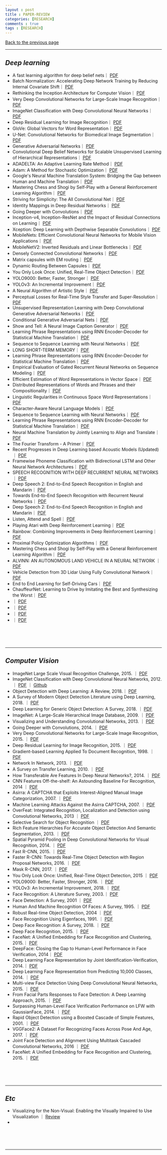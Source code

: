 ```yaml
---
layout : post
title : PAPER-REVIEW
categories: [RESEARCH]
comments : true
tags : [RESEARCH]
---
```

[Back to the previous page](https://userdyk-github.github.io/Research.html) <br>

<hr class="division1">

## _Deep learning_

- <span class='jb-medium'>A fast learning algorithm for deep belief nets｜ <a href='https://www.cs.toronto.edu/~hinton/absps/fastnc.pdf.' target="_blank">PDF</a></span>
- <span class='jb-medium'>Batch Normalization: Accelerating Deep Network Training by Reducing Internal Covariate Shift｜ <a href='https://arxiv.org/abs/1502.03167' target="_blank">PDF</a></span>
- <span class='jb-medium'>Rethinking the Inception Architecture for Computer Vision｜ <a href='https://arxiv.org/abs/1512.00567' target="_blank">PDF</a></span>
- <span class='jb-medium'>Very Deep Convolutional Networks for Large-Scale Image Recognition｜ <a href='https://arxiv.org/abs/1409.1556' target="_blank">PDF</a></span>
- <span class='jb-medium'>ImageNet Classification with Deep Convolutional Neural Networks｜ <a href='https://arxiv.org/abs/1409.1556' target="_blank">PDF</a></span>
- <span class='jb-medium'>Deep Residual Learning for Image Recognition｜ <a href='https://arxiv.org/abs/1409.1556' target="_blank">PDF</a></span>
- <span class='jb-medium'>GloVe: Global Vectors for Word Representation｜ <a href='https://nlp.stanford.edu/pubs/glove.pdf' target="_blank">PDF</a></span>
- <span class='jb-medium'>U-Net: Convolutional Networks for Biomedical Image Segmentation｜ <a href='https://arxiv.org/abs/1505.04597.' target="_blank">PDF</a></span>
- <span class='jb-medium'>Generative Adversarial Networks｜ <a href='https://arxiv.org/abs/1406.2661' target="_blank">PDF</a></span>
- <span class='jb-medium'>Convolutional Deep Belief Networks for Scalable Unsupervised Learning of Hierarchical Representations｜ <a href='https://ai.stanford.edu/~ang/papers/icml09-ConvolutionalDeepBeliefNetworks.pdf' target="_blank">PDF</a></span>
- <span class='jb-medium'>ADADELTA: An Adaptive Learning Rate Method｜ <a href='https://arxiv.org/abs/1212.5701' target="_blank">PDF</a></span>
- <span class='jb-medium'>Adam: A Method for Stochastic Optimization｜ <a href='https://arxiv.org/abs/1412.6980' target="_blank">PDF</a></span>
- <span class='jb-medium'>Google's Neural Machine Translation System: Bridging the Gap between Human and Machine Translation｜ <a href='https://arxiv.org/abs/1609.08144' target="_blank">PDF</a></span>
- <span class='jb-medium'>Mastering Chess and Shogi by Self-Play with a General Reinforcement Learning Algorithm｜ <a href='https://arxiv.org/abs/1712.01815' target="_blank">PDF</a></span>
- <span class='jb-medium'>Striving for Simplicity: The All Convolutional Net｜ <a href='https://arxiv.org/abs/1412.6806' target="_blank">PDF</a></span>
- <span class='jb-medium'>Identity Mappings in Deep Residual Networks｜ <a href='https://arxiv.org/abs/1603.05027' target="_blank">PDF</a></span>
- <span class='jb-medium'>Going Deeper with Convolutions｜ <a href='https://www.cs.unc.edu/~wliu/papers/GoogLeNet.pdf' target="_blank">PDF</a></span>
- <span class='jb-medium'>Inception-v4, Inception-ResNet and the Impact of Residual Connections on Learning｜ <a href='https://arxiv.org/abs/1602.07261' target="_blank">PDF</a></span>
- <span class='jb-medium'>Xception: Deep Learning with Depthwise Separable Convolutions｜ <a href='https://arxiv.org/abs/1610.02357' target="_blank">PDF</a></span>
- <span class='jb-medium'>MobileNets: Efficient Convolutional Neural Networks for Mobile Vision Applications｜ <a href='https://arxiv.org/abs/1704.04861?source=post_page---------------------------' target="_blank">PDF</a></span>
- <span class='jb-medium'>MobileNetV2: Inverted Residuals and Linear Bottlenecks｜ <a href='https://arxiv.org/abs/1801.04381' target="_blank">PDF</a></span>
- <span class='jb-medium'>Densely Connected Convolutional Networks｜ <a href='https://arxiv.org/abs/1608.06993' target="_blank">PDF</a></span>
- <span class='jb-medium'>Matrix capsules with EM routing｜ <a href='https://ai.google/research/pubs/pub46653' target="_blank">PDF</a></span>
- <span class='jb-medium'>Dynamic Routing Between Capsules｜ <a href='https://arxiv.org/abs/1710.09829' target="_blank">PDF</a></span>
- <span class='jb-medium'>You Only Look Once: Unified, Real-Time Object Detection｜ <a href='https://arxiv.org/abs/1506.02640' target="_blank">PDF</a></span>
- <span class='jb-medium'>YOLO9000: Better, Faster, Stronger｜ <a href='https://arxiv.org/abs/1612.08242' target="_blank">PDF</a></span>
- <span class='jb-medium'>YOLOv3: An Incremental Improvement｜ <a href='https://arxiv.org/abs/1804.02767' target="_blank">PDF</a></span>
- <span class='jb-medium'>A Neural Algorithm of Artistic Style｜ <a href='https://arxiv.org/abs/1508.06576' target="_blank">PDF</a></span>
- <span class='jb-medium'>Perceptual Losses for Real-Time Style Transfer and Super-Resolution｜ <a href='https://arxiv.org/abs/1603.08155' target="_blank">PDF</a></span>
- <span class='jb-medium'>Unsupervised Representation Learning with Deep Convolutional Generative Adversarial Networks｜ <a href='https://arxiv.org/abs/1511.06434' target="_blank">PDF</a></span>
- <span class='jb-medium'>Conditional Generative Adversarial Nets｜ <a href='https://arxiv.org/abs/1411.1784' target="_blank">PDF</a></span>
- <span class='jb-medium'>Show and Tell: A Neural Image Caption Generator｜ <a href='https://arxiv.org/abs/1411.4555v2' target="_blank">PDF</a></span>
- <span class='jb-medium'>Learning Phrase Representations using RNN Encoder-Decoder for Statistical Machine Translation｜ <a href='https://arxiv.org/abs/1406.1078v3' target="_blank">PDF</a></span>
- <span class='jb-medium'>Sequence to Sequence Learning with Neural Networks｜ <a href='http://papers.nips.cc/paper/5346-sequence-to-sequence-learning-with-neural-networks.pdf' target="_blank">PDF</a></span>
- <span class='jb-medium'>LONG SHORT-TERM MEMORY｜ <a href='https://www.bioinf.jku.at/publications/older/2604.pdf' target="_blank">PDF</a></span>
- <span class='jb-medium'>Learning Phrase Representations using RNN Encoder-Decoder for Statistical Machine Translation｜ <a href='https://arxiv.org/abs/1406.1078' target="_blank">PDF</a></span>
- <span class='jb-medium'>Empirical Evaluation of Gated Recurrent Neural Networks on Sequence Modeling｜ <a href='https://arxiv.org/abs/1412.3555' target="_blank">PDF</a></span>
- <span class='jb-medium'>Efficient Estimation of Word Representations in Vector Space｜ <a href='https://arxiv.org/pdf/1301.3781.pdf' target="_blank">PDF</a></span>
- <span class='jb-medium'>Distributed Representations of Words and Phrases and their Compositionality｜ <a href='http://papers.nips.cc/paper/5021-distributed-representations-of-words-and-phrases-and-their-compositionality.pdf' target="_blank">PDF</a></span>
- <span class='jb-medium'>Linguistic Regularities in Continuous Space Word Representations｜ <a href='https://www.aclweb.org/anthology/N13-1090' target="_blank">PDF</a></span>
- <span class='jb-medium'>Character-Aware Neural Language Models｜ <a href='https://www.aaai.org/ocs/index.php/AAAI/AAAI16/paper/viewFile/12489/12017' target="_blank">PDF</a></span>
- <span class='jb-medium'>Sequence to Sequence Learning with Neural Networks｜ <a href='https://arxiv.org/abs/1409.3215' target="_blank">PDF</a></span>
- <span class='jb-medium'>Learning Phrase Representations using RNN Encoder-Decoder for Statistical Machine Translation｜ <a href='https://arxiv.org/abs/1406.1078' target="_blank">PDF</a></span>
- <span class='jb-medium'>Neural Machine Translation by Jointly Learning to Align and Translate｜ <a href='https://arxiv.org/abs/1409.0473' target="_blank">PDF</a></span>
- <span class='jb-medium'>The Fourier Transform - A Primer｜ <a href='https://www.semanticscholar.org/paper/The-Fourier-Transform-a-Primer-the-Fourier-%7B-a-Shatkay/409e109c551767c296792ffa9f6d40a739c96ee7' target="_blank">PDF</a></span>
- <span class='jb-medium'>Recent Progresses in Deep Learning based Acoustic Models (Updated)｜ <a href='https://arxiv.org/abs/1804.09298' target="_blank">PDF</a></span>
- <span class='jb-medium'>Framewise Phoneme Classification with Bidirectional LSTM and Other Neural Network Architectures｜ <a href='https://www.cs.toronto.edu/~graves/nn_2005.pdf' target="_blank">PDF</a></span>
- <span class='jb-medium'>SPEECH RECOGNITION WITH DEEP RECURRENT NEURAL NETWORKS｜ <a href='https://arxiv.org/pdf/1303.5778.pdf' target="_blank">PDF</a></span>
- <span class='jb-medium'>Deep Speech 2: End-to-End Speech Recognition in English and Mandarin｜ <a href='https://arxiv.org/pdf/1512.02595v1.pdf' target="_blank">PDF</a></span>
- <span class='jb-medium'>Towards End-to-End Speech Recognition with Recurrent Neural Networks｜ <a href='http://proceedings.mlr.press/v32/graves14.pdf' target="_blank">PDF</a></span>
- <span class='jb-medium'>Deep Speech 2: End-to-End Speech Recognition in English and Mandarin｜ <a href='https://arxiv.org/abs/1512.02595' target="_blank">PDF</a></span>
- <span class='jb-medium'>Listen, Attend and Spell｜ <a href='https://arxiv.org/abs/1508.01211' target="_blank">PDF</a></span>
- <span class='jb-medium'>Playing Atari with Deep Reinforcement Learning｜ <a href='https://arxiv.org/abs/1312.5602' target="_blank">PDF</a></span>
- <span class='jb-medium'>Rainbow: Combining Improvements in Deep Reinforcement Learning｜ <a href='https://arxiv.org/abs/1710.02298' target="_blank">PDF</a></span>
- <span class='jb-medium'>Proximal Policy Optimization Algorithms｜ <a href='https://arxiv.org/abs/1707.06347' target="_blank">PDF</a></span>
- <span class='jb-medium'>Mastering Chess and Shogi by Self-Play with a General Reinforcement Learning Algorithm｜ <a href='https://arxiv.org/abs/1712.01815' target="_blank">PDF</a></span>
- <span class='jb-medium'>ALVINN: AN AUTONOMOUS LAND VEHICLE IN A NEURAL NETWORK ｜ <a href='https://papers.nips.cc/paper/95-alvinn-an-autonomous-land-vehicle-in-a-neural-network.pdf' target="_blank">PDF</a></span>
- <span class='jb-medium'>Vehicle Detection from 3D Lidar Using Fully Convolutional Network｜ <a href='https://arxiv.org/abs/1608.07916' target="_blank">PDF</a></span>
- <span class='jb-medium'>End to End Learning for Self-Driving Cars｜ <a href='https://arxiv.org/abs/1604.07316' target="_blank">PDF</a></span>
- <span class='jb-medium'>ChauffeurNet: Learning to Drive by Imitating the Best and Synthesizing the Worst｜ <a href='https://arxiv.org/abs/1812.03079' target="_blank">PDF</a></span>
- <span class='jb-medium'>｜ <a href='' target="_blank">PDF</a></span>
- <span class='jb-medium'>｜ <a href='' target="_blank">PDF</a></span>
- <span class='jb-medium'>｜ <a href='' target="_blank">PDF</a></span>
- <span class='jb-medium'>｜ <a href='' target="_blank">PDF</a></span>



<br><br><br>

<hr class="division4">





## _Computer Vision_

- <span class='jb-medium'>ImageNet Large Scale Visual Recognition Challenge, 2015. ｜ <a href='https://arxiv.org/abs/1409.0575'  target="_blank">PDF</a> </span>
- <span class='jb-medium'>ImageNet Classification with Deep Convolutional Neural Networks, 2012. ｜ <a href='https://dl.acm.org/citation.cfm?id=3065386' target="_blank">PDF</a> ｜ <a href='https://github.com/Abhisek-/AlexNet' target="_blank">Github</a></span>
- <span class='jb-medium'>Object Detection with Deep Learning: A Review, 2018.｜ <a href='https://arxiv.org/abs/1807.05511' target="_blank">PDF</a></span>
- <span class='jb-medium'>A Survey of Modern Object Detection Literature using Deep Learning, 2018. ｜ <a href='https://arxiv.org/abs/1808.07256' target="_blank">PDF</a></span>
- <span class='jb-medium'>Deep Learning for Generic Object Detection: A Survey, 2018. ｜ <a href='https://arxiv.org/abs/1809.02165' target="_blank">PDF</a></span>
- <span class='jb-medium'>ImageNet: A Large-Scale Hierarchical Image Database, 2009. ｜ <a href='https://ieeexplore.ieee.org/document/5206848' target="_blank">PDF</a></span>
- <span class='jb-medium'>Visualizing and Understanding Convolutional Networks, 2013. ｜ <a href='https://arxiv.org/abs/1311.2901' target="_blank">PDF</a></span>
- <span class='jb-medium'>Going Deeper with Convolutions, 2014. ｜ <a href='https://arxiv.org/abs/1409.4842' target="_blank">PDF</a></span>
- <span class='jb-medium'>Very Deep Convolutional Networks for Large-Scale Image Recognition, 2015. ｜ <a href='https://arxiv.org/abs/1409.1556' target="_blank">PDF</a></span>
- <span class='jb-medium'>Deep Residual Learning for Image Recognition, 2015. ｜ <a href='https://arxiv.org/abs/1512.03385' target="_blank">PDF</a></span>
- <span class='jb-medium'>Gradient-based Learning Applied To Document Recognition, 1998. ｜ <a href='https://ieeexplore.ieee.org/abstract/document/726791' target="_blank">PDF</a></span>
- <span class='jb-medium'>Network In Network, 2013. ｜ <a href='https://arxiv.org/abs/1312.4400' target="_blank">PDF</a></span>
- <span class='jb-medium'>A Survey on Transfer Learning, 2010. ｜ <a href='https://ieeexplore.ieee.org/document/5288526' target="_blank">PDF</a></span>
- <span class='jb-medium'>How Transferable Are Features In Deep Neural Networks?, 2014. ｜ <a href='https://arxiv.org/abs/1411.1792' target="_blank">PDF</a></span>
- <span class='jb-medium'>CNN Features Off-the-shelf: An Astounding Baseline For Recognition, 2014 ｜ <a href='https://arxiv.org/abs/1403.6382' target="_blank">PDF</a></span>
- <span class='jb-medium'>Asirra: A CAPTCHA that Exploits Interest-Aligned Manual Image Categorization, 2007. ｜ <a href='https://dl.acm.org/citation.cfm?id=1315291' target="_blank">PDF</a></span>
- <span class='jb-medium'>Machine Learning Attacks Against the Asirra CAPTCHA, 2007. ｜ <a href='https://dl.acm.org/citation.cfm?id=1455838' target="_blank">PDF</a></span>
- <span class='jb-medium'>OverFeat: Integrated Recognition, Localization and Detection using Convolutional Networks,
2013 ｜ <a href='https://arxiv.org/abs/1312.6229' target="_blank">PDF</a></span>
- <span class='jb-medium'>Selective Search for Object Recognition ｜ <a href='https://link.springer.com/article/10.1007/s11263-013-0620-5' target="_blank">PDF</a></span>
- <span class='jb-medium'>Rich Feature Hierarchies For Accurate Object Detection And Semantic Segmentation, 2013. ｜ <a href='https://arxiv.org/abs/1311.2524' target="_blank">PDF</a></span>
- <span class='jb-medium'>Spatial Pyramid Pooling in Deep Convolutional Networks for Visual Recognition, 2014. ｜ <a href='https://arxiv.org/abs/1406.4729' target="_blank">PDF</a></span>
- <span class='jb-medium'>Fast R-CNN, 2015. ｜ <a href='https://arxiv.org/abs/1504.08083' target="_blank">PDF</a></span>
- <span class='jb-medium'>Faster R-CNN: Towards Real-Time Object Detection with Region Proposal Networks, 2016. ｜ <a href='https://arxiv.org/abs/1506.01497' target="_blank">PDF</a></span>
- <span class='jb-medium'>Mask R-CNN, 2017. ｜ <a href='https://arxiv.org/abs/1703.06870' target="_blank">PDF</a></span>
- <span class='jb-medium'>You Only Look Once: Unified, Real-Time Object Detection, 2015 ｜ <a href='https://arxiv.org/abs/1506.02640' target="_blank">PDF</a></span>
- <span class='jb-medium'>YOLO9000: Better, Faster, Stronger, 2016. ｜ <a href='https://arxiv.org/abs/1612.08242' target="_blank">PDF</a></span>
- <span class='jb-medium'>YOLOv3: An Incremental Improvement, 2018. ｜ <a href='https://arxiv.org/abs/1804.02767' target="_blank">PDF</a></span>
- <span class='jb-medium'>Face Recognition: A Literature Survey, 2003.｜ <a href='https://dl.acm.org/citation.cfm?id=954342' target="_blank">PDF</a></span>
- <span class='jb-medium'>Face Detection: A Survey, 2001 ｜ <a href='https://www.sciencedirect.com/science/article/pii/S107731420190921X' target="_blank">PDF</a></span>
- <span class='jb-medium'>Human And Machine Recognition Of Faces: A Survey, 1995. ｜ <a href='https://ieeexplore.ieee.org/abstract/document/381842' target="_blank">PDF</a></span>
- <span class='jb-medium'>Robust Real-time Object Detection, 2004 ｜ <a href='https://link.springer.com/article/10.1023/B:VISI.0000013087.49260.fb' target="_blank">PDF</a></span>
- <span class='jb-medium'>Face Recognition Using Eigenfaces, 1991. ｜ <a href='https://www.computer.org/csdl/proceedings/cvpr/1991/2148/00/00139758.pdf' target="_blank">PDF</a></span>
- <span class='jb-medium'>Deep Face Recognition: A Survey, 2018. ｜ <a href='https://arxiv.org/abs/1804.06655' target="_blank">PDF</a></span>
- <span class='jb-medium'>Deep Face Recognition, 2015. ｜ <a href='http://cis.csuohio.edu/~sschung/CIS660/DeepFaceRecognition_parkhi15.pdf' target="_blank">PDF</a></span>
- <span class='jb-medium'>FaceNet: A Unified Embedding for Face Recognition and Clustering, 2015.｜ <a href='https://arxiv.org/abs/1503.03832' target="_blank">PDF</a></span>
- <span class='jb-medium'>DeepFace: Closing the Gap to Human-Level Performance in Face Verification, 2014｜ <a href='https://ieeexplore.ieee.org/document/6909616' target="_blank">PDF</a></span>
- <span class='jb-medium'>Deep Learning Face Representation by Joint Identification-Verification, 2014.｜ <a href='https://arxiv.org/abs/1406.4773' target="_blank">PDF</a></span>
- <span class='jb-medium'>Deep Learning Face Representation from Predicting 10,000 Classes, 2014. ｜ <a href='https://dl.acm.org/citation.cfm?id=2679769' target="_blank">PDF</a></span>
- <span class='jb-medium'>Multi-view Face Detection Using Deep Convolutional Neural Networks, 2015. ｜ <a href='https://arxiv.org/abs/1502.02766' target="_blank">PDF</a></span>
- <span class='jb-medium'>From Facial Parts Responses to Face Detection: A Deep Learning Approach, 2015. ｜ <a href='https://arxiv.org/abs/1509.06451' target="_blank">PDF</a></span>
- <span class='jb-medium'>Surpassing Human-Level Face Verification Performance on LFW with GaussianFace, 2014. ｜ <a href='https://arxiv.org/abs/1404.3840' target="_blank">PDF</a></span>
- <span class='jb-medium'>Rapid Object Detection using a Boosted Cascade of Simple Features, 2001. ｜ <a href='https://ieeexplore.ieee.org/document/990517' target="_blank">PDF</a></span>
- <span class='jb-medium'>VGGFace2: A Dataset For Recognizing Faces Across Pose And Age, 2017. ｜ <a href='https://arxiv.org/abs/1710.08092' target="_blank">PDF</a></span>
- <span class='jb-medium'>Joint Face Detection and Alignment Using Multitask Cascaded Convolutional Networks,
2016 ｜ <a href='https://arxiv.org/abs/1604.02878' target="_blank">PDF</a></span>
- <span class='jb-medium'>FaceNet: A Unified Embedding for Face Recognition and Clustering, 2015. ｜ <a href='https://arxiv.org/abs/1503.03832' target="_blank">PDF</a></span>







<br><br><br>

---

## _Etc_

- <span class='jb-medium'>Visualizing for the Non-Visual: Enabling the Visually Impaired to Use Visualization ｜ [Review](https://userdyk-github.github.io/research/PAPER-REVIEW-0001.html)</span>
- <span class='jb-medium'></span>



<br><br><br>
<hr class="division1">
